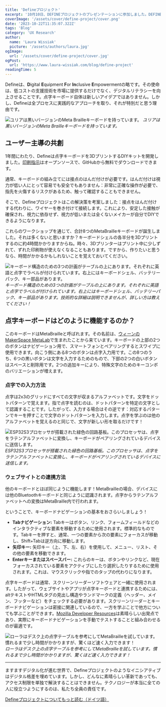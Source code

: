 ```yaml
---
title: 'Defineプロジェクト'
excerpt: '10月10日、DEFINEプロジェクトのプレゼンテーションに参加しました。DEFINEとは、「Digital Equipment For Inclusive Empowerment」の略。このプロジェクトのミッションは、低価格の支援技術を市場に提供するだけでなく、その過程でデジタル・リテラシーを向上させることである。。。'
coverImage: '/assets/cover/define-project/cover.png'
date: '2023-10-22T11:35:07.322Z'
tags: 'Blog'
category: 'UX Research'
author:
  name: 'Laura Wissiak'
  picture: '/assets/authors/laura.jpg'
ogImage:
  url: '/assets/cover/define-project/cover.jpg'
ogPost:
  url: 'https://www.laura-wissiak.com/blog/define-project'
readingTime: 5
---
```


Defineは、**D**igital **E**quipment **F**or **In**clusive **E**mpowermentの略です。その使命は、低コストの支援技術を市場に提供するだけでなく、デジタルリテラシーを向上させることです。点字キーボード自体は新しいアイデアではありません。しかし、Defineは全プロセスに実践的なアプローチを取り、それが特別だと思う理由です。

![ユリアは黒いバージョンのMeta Brailleキーボードを持っています。](/assets/cover/define-project/image-1.jpg)
_ユリアは黒いバージョンのMeta Brailleキーボードを持っています。_

## ユーザー主導の共創

1年間にわたり、Defineは点字キーボードを3DプリントするDIYキットを開発しました。[印刷指示](https://gitlab.com/metabraille/metabraille)はオープンソースで、GitHubから無料でダウンロードできます。

通常、キーボードの組み立てには接点のはんだ付けが必要です。はんだ付けは視力が低い人にとって容易でも安全でもありません：非常に正確な操作が必要で、指先を火傷するリスクがあるため、触って確認することもできません。

そこで、Defineプロジェクトはこの解決策を考案しました：接点をはんだ付けする代わりに、ワイヤーを巻き付けて接続します。これにより、安定した接触が確保され、視力に依存せず、視力が低いまたは全くないメイカーが自分でDIYできるようになります。

これらのワークショップを通じて、合計8つのMetaBrailleキーボードが誕生しました。それは多くないと思いますか？キーボードシェルの各半分を3Dプリントするのに約4時間かかりますからね。時々、3Dプリンターはプリント中に少しずれて、ずれた印刷物が使えなくなることもあります。ですから、作りたいと思うなら、時間がかかるかもしれないことを覚えておいてください。

![キーボード構造のための3つの計画がテーブルの上にあります。それぞれに英語と点字でラベルが付けられています。右上にはキーボードシェル、バッテリーパック、キー部品があります。](/assets/cover/define-project/image-2.jpg)
_キーボード構造のための3つの計画がテーブルの上にあります。それぞれに英語と点字でラベルが付けられています。右上にはキーボードシェル、バッテリーパック、キー部品があります。技術的な詳細は説明できませんが、詳しい方は教えてください！_

## 点字キーボードはどのように機能するのか？

このキーボードはMetaBrailleと呼ばれます。その名前は、[ウィーンのMakerSpace MetaLab](https://metalab.at/index.html)で生まれたことから来ています。キーボードの上部の2つのボタンはナビゲーション用で、スマートフォンとペアリングするとスワイプに使用できます。向こう側にある8つのボタンは点字入力用です。この8つのうち、6つの黒いボタンは文字を入力するためのもので、下部の2つの白いボタンはスペースと削除用です。2つの追加キーにより、特殊文字のためのキーコンボのバリエーションが増えます。

### 点字での入力方法

点字は2x3のグリッドにすべての文字が収まるアルファベットです。文字をドットパターンで覚えます。指で点字を読むのは、ドットパターンを特定の文字として認識することです。したがって、入力する場合はその逆です：対応するパターンでキーを押すことで文字のドットパターンを入力します。点字を学ぶのは他のアルファベットを覚えるのと同じで、文字が新しい形を取るだけです！

![ESP32S3プロセッサが搭載された緑色の回路基板。このプロセッサは、点字をラテンアルファベットに変換し、キーボードがペアリングされているデバイスに送信します。](/assets/cover/define-project/image-3.jpg)
_ESP32S3プロセッサが搭載された緑色の回路基板。このプロセッサは、点字をラテンアルファベットに変換し、キーボードがペアリングされているデバイスに送信します。_

### ウェブサイトとの連携方法

他のキーボードとほぼ同じように機能します！MetaBrailleの場合、デバイスには他のBluetoothキーボードと同じように認識されます。点字からラテンアルファベットへの変換はMetaBraille内で行われます。

ということで、キーボードナビゲーションの基本をおさらいしましょう！

- **Tabナビゲーション:** Tabキーはボタン、リンク、フォームフィールドなどのインタラクティブな要素を移動するために使用されます。標準的なものです。Tabキーを押すと、通常、一つの要素から次の要素にフォーカスが移動し、Shift+Tabは逆方向に移動します。
- **矢印キー:** 矢印キー（上、下、左、右）を使用して、メニュー、リスト、その他の要素を移動できます。
- **Enterキーまたはスペースバー:** これらのキーは、ボタンやリンクなど、現在フォーカスされている要素をアクティブにしたり選択したりするために使用されます。これは、マウスクリックや指でのタップの代わりになります。

点字キーボードは通常、スクリーンリーダーソフトウェアと一緒に使用されます。したがって、ウェブサイトやアプリが点字キーボードと連携するためには、altテキストやHTMLタグの見出し構造やランドマークの定義（ヘッダー、メイン、フッターなど）をチェックする必要があります。スクリーンリーダーとキーボードナビゲーションは密接に関連しているので、一方を学ぶことで他方についても学ぶことができます。[Mozilla Developer Resources](https://developer.mozilla.org/en-US/docs/Web/Accessibility/Understanding_WCAG/Keyboard)は素晴らしい出発点であり、実際にキーボードナビゲーションを手動でテストすることと組み合わせるのが最適です。

![ローラはデスク上の点字テーブルを参考にしてMetaBrailleを試しています。慣れるまで少し時間がかかりますが、驚くほど速く入力できます！](/assets/cover/define-project/image-4.png)
_ローラはデスク上の点字テーブルを参考にしてMetaBrailleを試しています。慣れるまで少し時間がかかりますが、驚くほど速く入力できます！_

---

ますますデジタル化が進む世界で、Defineプロジェクトのようなイニシアティブはデジタル格差を埋めています。しかし、どんなに素晴らしい革新であっても、アクセス制限を単独で解決することはできません。テクノロジーが本当に全ての人に役立つようにするのは、私たち全員の責任です。

[Defineプロジェクトについてもっと読む（ドイツ語）](https://defineblind.at/about/)
